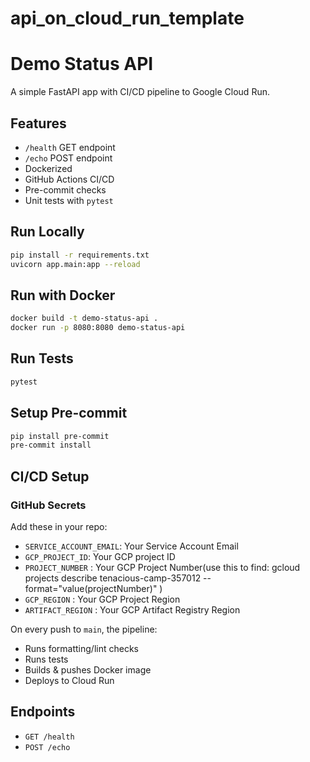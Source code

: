 # api_on_cloud_run_template

# Demo Status API

A simple FastAPI app with CI/CD pipeline to Google Cloud Run.

## Features
- `/health` GET endpoint
- `/echo` POST endpoint
- Dockerized
- GitHub Actions CI/CD
- Pre-commit checks
- Unit tests with `pytest`

## Run Locally
```bash
pip install -r requirements.txt
uvicorn app.main:app --reload
```

## Run with Docker
```bash
docker build -t demo-status-api .
docker run -p 8080:8080 demo-status-api
```

## Run Tests
```bash
pytest
```

## Setup Pre-commit
```bash
pip install pre-commit
pre-commit install
```

## CI/CD Setup
### GitHub Secrets
Add these in your repo:
- `SERVICE_ACCOUNT_EMAIL`: Your Service Account Email
- `GCP_PROJECT_ID`: Your GCP project ID
- `PROJECT_NUMBER` : Your GCP Project Number(use this to find: gcloud projects describe tenacious-camp-357012 --format="value(projectNumber)" )
- `GCP_REGION` : Your GCP Project Region 
- `ARTIFACT_REGION` : Your GCP Artifact Registry Region 

On every push to `main`, the pipeline:
- Runs formatting/lint checks
- Runs tests
- Builds & pushes Docker image
- Deploys to Cloud Run

## Endpoints
- `GET /health`
- `POST /echo`
